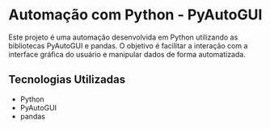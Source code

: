 # Automação com Python - PyAutoGUI

Este projeto é uma automação desenvolvida em Python utilizando as bibliotecas PyAutoGUI e pandas. O objetivo é facilitar a interação com a interface gráfica do usuário e manipular dados de forma automatizada.

## Tecnologias Utilizadas

- Python
- PyAutoGUI
- pandas

